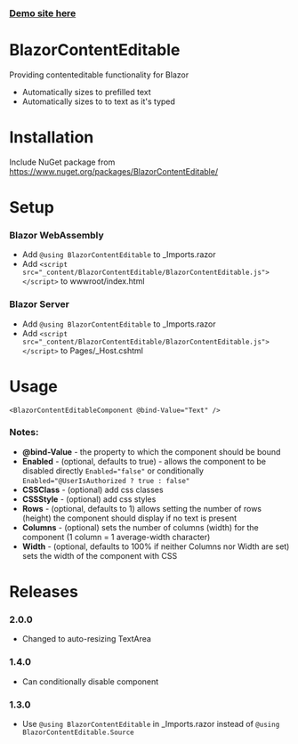 
### [Demo site here](https://austineric.github.io/BlazorContentEditable/)

# BlazorContentEditable
Providing contenteditable functionality for Blazor

- Automatically sizes to prefilled text
- Automatically sizes to to text as it's typed

# Installation
Include NuGet package from https://www.nuget.org/packages/BlazorContentEditable/

# Setup
### Blazor WebAssembly
* Add `@using BlazorContentEditable` to _Imports.razor
* Add `<script src="_content/BlazorContentEditable/BlazorContentEditable.js"></script>` to wwwroot/index.html

### Blazor Server
* Add `@using BlazorContentEditable` to _Imports.razor
* Add `<script src="_content/BlazorContentEditable/BlazorContentEditable.js"></script>` to Pages/_Host.cshtml

# Usage
`<BlazorContentEditableComponent @bind-Value="Text" />`

### Notes:
* **@bind-Value** - the property to which the component should be bound
* **Enabled** - (optional, defaults to true) - allows the component to be disabled directly `Enabled="false"` or conditionally `Enabled="@UserIsAuthorized ? true : false"`
* **CSSClass** - (optional) add css classes
* **CSSStyle** - (optional) add css styles
* **Rows** - (optional, defaults to 1) allows setting the number of rows (height) the component should display if no text is present
* **Columns** - (optional) sets the number of columns (width) for the component (1 column = 1 average-width character)
* **Width** - (optional, defaults to 100% if neither Columns nor Width are set) sets the width of the component with CSS

# Releases
### 2.0.0
* Changed to auto-resizing TextArea
### 1.4.0
* Can conditionally disable component
### 1.3.0
* Use `@using BlazorContentEditable` in _Imports.razor instead of `@using BlazorContentEditable.Source`
